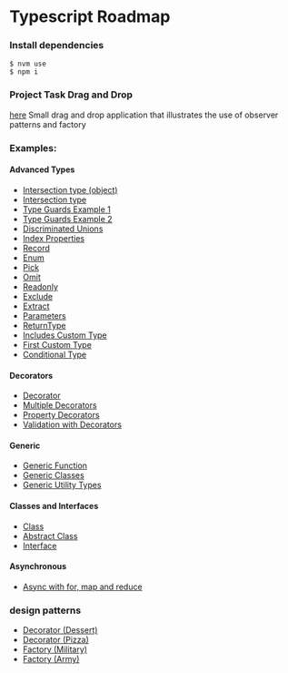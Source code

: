 # Typescript Roadmap

### Install dependencies
```
$ nvm use
$ npm i
```

### Project Task Drag and Drop
[here](./project-task-drag-drop) Small drag and drop application that illustrates the use of observer patterns and factory
### Examples:

#### Advanced Types
* [Intersection type (object)](./advanced-types/src/example-1)
* [Intersection type](./advanced-types/src/example-2)
* [Type Guards Example 1](./advanced-types/src/example-3)
* [Type Guards Example 2](./advanced-types/src/example-4)
* [Discriminated Unions](./advanced-types/src/example-5)
* [Index Properties](./advanced-types/src/example-6)
* [Record](./advanced-types/src/example-14)
* [Enum](./advanced-types/src/example-7)
* [Pick](./advanced-types/src/example-8)
* [Omit](./advanced-types/src/example-9)
* [Readonly](./advanced-types/src/example-10)
* [Exclude](./advanced-types/src/example-11)
* [Extract](./advanced-types/src/example-15)
* [Parameters](./advanced-types/src/example-16)
* [ReturnType](./advanced-types/src/example-17)
* [Includes Custom Type](./advanced-types/src/example-12)
* [First Custom Type](./advanced-types/src/example-13)
* [Conditional Type](./advanced-types/src/example-18)

#### Decorators
* [Decorator](./decorators/src/example-1)
* [Multiple Decorators](./decorators/src/example-2)
* [Property Decorators](./decorators/src/example-3)
* [Validation with Decorators](./decorators/src/example-4)

#### Generic
* [Generic Function](./generics/src/example-1)
* [Generic Classes](./generics/src/example-2)
* [Generic Utility Types](./generics/src/example-3)

#### Classes and Interfaces
* [Class](./classes-interfaces/src/example-1)
* [Abstract Class](./classes-interfaces/src/example-2)
* [Interface](./classes-interfaces/src/example-3)

#### Asynchronous
* [Async with for, map and reduce](./asynchronous/src/example-1)

### design patterns
* [Decorator (Dessert)](./design-pattern/decorator-dessert)
* [Decorator (Pizza)](./design-pattern/decorator-pizza)
* [Factory (Military)](./design-pattern/factory-military)
* [Factory (Army)](./design-pattern/factory-army)


